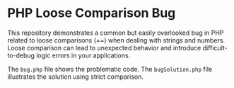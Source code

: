 # PHP Loose Comparison Bug

This repository demonstrates a common but easily overlooked bug in PHP related to loose comparisons (==) when dealing with strings and numbers.  Loose comparison can lead to unexpected behavior and introduce difficult-to-debug logic errors in your applications.

The `bug.php` file shows the problematic code. The `bugSolution.php` file illustrates the solution using strict comparison.